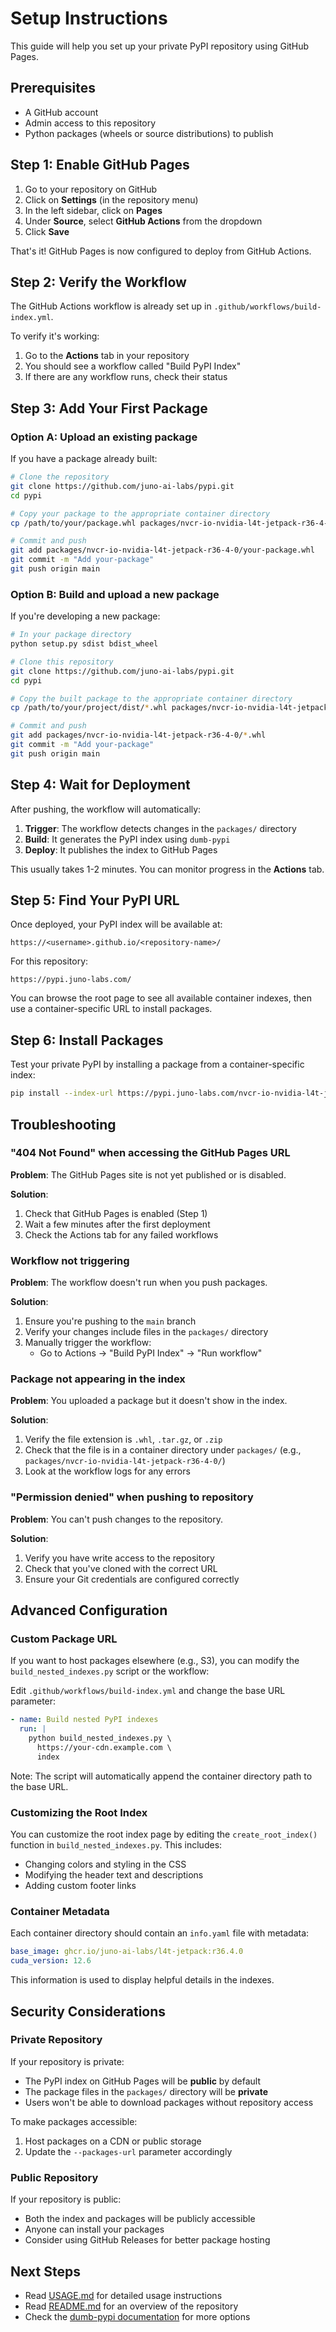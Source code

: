 # Setup Instructions

This guide will help you set up your private PyPI repository using GitHub Pages.

## Prerequisites

- A GitHub account
- Admin access to this repository
- Python packages (wheels or source distributions) to publish

## Step 1: Enable GitHub Pages

1. Go to your repository on GitHub
2. Click on **Settings** (in the repository menu)
3. In the left sidebar, click on **Pages**
4. Under **Source**, select **GitHub Actions** from the dropdown
5. Click **Save**

That's it! GitHub Pages is now configured to deploy from GitHub Actions.

## Step 2: Verify the Workflow

The GitHub Actions workflow is already set up in `.github/workflows/build-index.yml`.

To verify it's working:

1. Go to the **Actions** tab in your repository
2. You should see a workflow called "Build PyPI Index"
3. If there are any workflow runs, check their status

## Step 3: Add Your First Package

### Option A: Upload an existing package

If you have a package already built:

```bash
# Clone the repository
git clone https://github.com/juno-ai-labs/pypi.git
cd pypi

# Copy your package to the appropriate container directory
cp /path/to/your/package.whl packages/nvcr-io-nvidia-l4t-jetpack-r36-4-0/

# Commit and push
git add packages/nvcr-io-nvidia-l4t-jetpack-r36-4-0/your-package.whl
git commit -m "Add your-package"
git push origin main
```

### Option B: Build and upload a new package

If you're developing a new package:

```bash
# In your package directory
python setup.py sdist bdist_wheel

# Clone this repository
git clone https://github.com/juno-ai-labs/pypi.git
cd pypi

# Copy the built package to the appropriate container directory
cp /path/to/your/project/dist/*.whl packages/nvcr-io-nvidia-l4t-jetpack-r36-4-0/

# Commit and push
git add packages/nvcr-io-nvidia-l4t-jetpack-r36-4-0/*.whl
git commit -m "Add your-package"
git push origin main
```

## Step 4: Wait for Deployment

After pushing, the workflow will automatically:

1. **Trigger**: The workflow detects changes in the `packages/` directory
2. **Build**: It generates the PyPI index using `dumb-pypi`
3. **Deploy**: It publishes the index to GitHub Pages

This usually takes 1-2 minutes. You can monitor progress in the **Actions** tab.

## Step 5: Find Your PyPI URL

Once deployed, your PyPI index will be available at:

```
https://<username>.github.io/<repository-name>/
```

For this repository:
```
https://pypi.juno-labs.com/
```

You can browse the root page to see all available container indexes, then use a container-specific URL to install packages.

## Step 6: Install Packages

Test your private PyPI by installing a package from a container-specific index:

```bash
pip install --index-url https://pypi.juno-labs.com/nvcr-io-nvidia-l4t-jetpack-r36-4-0/ your-package
```

## Troubleshooting

### "404 Not Found" when accessing the GitHub Pages URL

**Problem**: The GitHub Pages site is not yet published or is disabled.

**Solution**:
1. Check that GitHub Pages is enabled (Step 1)
2. Wait a few minutes after the first deployment
3. Check the Actions tab for any failed workflows

### Workflow not triggering

**Problem**: The workflow doesn't run when you push packages.

**Solution**:
1. Ensure you're pushing to the `main` branch
2. Verify your changes include files in the `packages/` directory
3. Manually trigger the workflow:
   - Go to Actions → "Build PyPI Index" → "Run workflow"

### Package not appearing in the index

**Problem**: You uploaded a package but it doesn't show in the index.

**Solution**:
1. Verify the file extension is `.whl`, `.tar.gz`, or `.zip`
2. Check that the file is in a container directory under `packages/` (e.g., `packages/nvcr-io-nvidia-l4t-jetpack-r36-4-0/`)
3. Look at the workflow logs for any errors

### "Permission denied" when pushing to repository

**Problem**: You can't push changes to the repository.

**Solution**:
1. Verify you have write access to the repository
2. Check that you've cloned with the correct URL
3. Ensure your Git credentials are configured correctly

## Advanced Configuration

### Custom Package URL

If you want to host packages elsewhere (e.g., S3), you can modify the `build_nested_indexes.py` script or the workflow:

Edit `.github/workflows/build-index.yml` and change the base URL parameter:

```yaml
- name: Build nested PyPI indexes
  run: |
    python build_nested_indexes.py \
      https://your-cdn.example.com \
      index
```

Note: The script will automatically append the container directory path to the base URL.

### Customizing the Root Index

You can customize the root index page by editing the `create_root_index()` function in `build_nested_indexes.py`. This includes:
- Changing colors and styling in the CSS
- Modifying the header text and descriptions
- Adding custom footer links

### Container Metadata

Each container directory should contain an `info.yaml` file with metadata:

```yaml
base_image: ghcr.io/juno-ai-labs/l4t-jetpack:r36.4.0
cuda_version: 12.6
```

This information is used to display helpful details in the indexes.

## Security Considerations

### Private Repository

If your repository is private:
- The PyPI index on GitHub Pages will be **public** by default
- The package files in the `packages/` directory will be **private**
- Users won't be able to download packages without repository access

To make packages accessible:
1. Host packages on a CDN or public storage
2. Update the `--packages-url` parameter accordingly

### Public Repository

If your repository is public:
- Both the index and packages will be publicly accessible
- Anyone can install your packages
- Consider using GitHub Releases for better package hosting

## Next Steps

- Read [USAGE.md](USAGE.md) for detailed usage instructions
- Read [README.md](README.md) for an overview of the repository
- Check the [dumb-pypi documentation](https://github.com/chriskuehl/dumb-pypi) for more options
